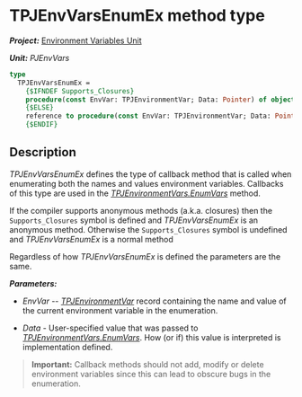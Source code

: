# TPJEnvVarsEnumEx method type

***Project:*** [Environment Variables Unit](../API.md)

***Unit:*** _PJEnvVars_

```pascal
type
  TPJEnvVarsEnumEx =
    {$IFNDEF Supports_Closures}
    procedure(const EnvVar: TPJEnvironmentVar; Data: Pointer) of object;
    {$ELSE}
    reference to procedure(const EnvVar: TPJEnvironmentVar; Data: Pointer);
    {$ENDIF}
```

## Description

_TPJEnvVarsEnumEx_ defines the type of callback method that is called when enumerating both the names and values environment variables. Callbacks of this type are used in the [_TPJEnvironmentVars.EnumVars_](./TPJEnvironmentVars-EnumVars.md) method.

If the compiler supports anonymous methods (a.k.a. closures) then the `Supports_Closures` symbol is defined and _TPJEnvVarsEnumEx_ is an anonymous method. Otherwise the `Supports_Closures` symbol is undefined and _TPJEnvVarsEnumEx_ is a normal method

Regardless of how _TPJEnvVarsEnumEx_ is defined the parameters are the same.

***Parameters:***

* _EnvVar_ -- [_TPJEnvironmentVar_](./TPJEnvironmentVar.md) record containing the name and value of the current environment variable in the enumeration.

* _Data_ - User-specified value that was passed to [_TPJEnvironmentVars.EnumVars_](./TPJEnvironmentVars-EnumVars.md). How (or if) this value is interpreted is implementation defined.

> **Important:** Callback methods should not add, modify or delete environment variables since this can lead to obscure bugs in the enumeration.
